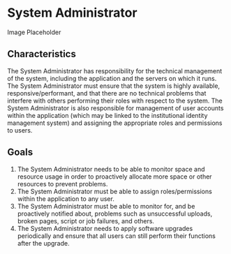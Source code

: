 # System Administrator

Image Placeholder

## Characteristics
The System Administrator has responsibility for the technical management of the system, including the application and the servers on which it runs.  The System Administrator must ensure that the system is highly available, responsive/performant, and that there are no technical problems that interfere with others performing their roles with respect to the system.  The System Administrator is also responsible for management of user accounts within the application (which may be linked to the institutional identity management system) and assigning the appropriate roles and permissions to users.

## Goals
1. The System Administrator needs to be able to monitor space and resource usage in order to proactively allocate more space or other resources to prevent problems.
2. The System Administrator must be able to assign roles/permissions within the application to any user.
3. The System Administrator must be able to monitor for, and be proactively notified about, problems such as unsuccessful uploads, broken pages, script or job failures, and others.
4. The System Administrator needs to apply software upgrades periodically and ensure that all users can still perform their functions after the upgrade.
